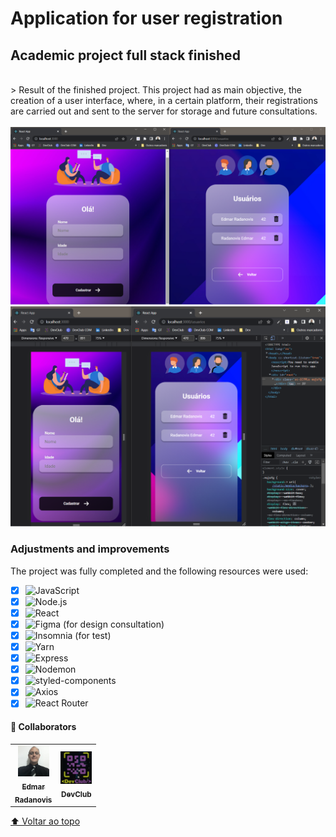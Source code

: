 # Application for user registration

 <h2>Academic project full stack finished</h2>
 <br>
 > Result of the finished project. This project had as main objective, the creation of a user interface, where, in a certain platform, their registrations are carried out and sent to the server for storage and future consultations.
 <br>
 <br>
<img src="./src/assets/_Print finished project.png" alt="page-image" width="1000px">
<img src="./src/assets/_Print finished project2.png" alt="page-image" width="1000px">

### Adjustments and improvements

The project was fully completed and the following resources were used:

- [x] ![JavaScript](https://img.shields.io/badge/-JavaScript-333333?style=flat&logo=javascript)
- [x] ![Node.js](https://img.shields.io/badge/-Node.js-333333?style=flat&logo=Node.js)
- [x] ![React](https://img.shields.io/badge/-React-333333?style=flat&logo=react)
- [x] ![Figma](https://img.shields.io/badge/-Figma-333333?style=flat&logo=figma&logoColor=007ACC) (for design consultation)
- [x] ![Insomnia](https://img.shields.io/badge/-Insomnia-333333?style=flat&logo=Insomnia) (for test)
- [x] ![Yarn](https://img.shields.io/badge/-Yarn-333333?style=flat&logo=Yarn)
- [x] ![Express](https://img.shields.io/badge/-Express-333333?style=flat&logo=express)
- [x] ![Nodemon](https://img.shields.io/badge/-Nodemon-333333?style=flat&logo=nodemon)
- [x] ![styled-components](https://img.shields.io/badge/-styled%20components-333333?style=flat&logo=styled-components)
- [x] ![Axios](https://img.shields.io/badge/-Axios-333333?style=flat&logo=Axios)
- [x] ![React Router](https://img.shields.io/badge/-React%20Router-333333?style=flat&logo=React%20Router)

#### 🤝 Collaborators

<table>
  <tr>
    <td align="center">
      <a href="https://www.linkedin.com/in/edmar-radanovis-0130b611a/">
        <img src="./src/assets/_foto perfil.jpeg" width="50px;" alt="Foto de Edmar Radanovis"/><br>
        <sub>
          <b>Edmar<br>Radanovis</b>
        </sub>
      </a>
    </td>
    <td align="center">
       <a href="https://rodolfomori.com.br/devclub/">
        <img src="./src/assets/_DevClub.png" width="50px;" alt="Logo DevClub"/><br>
        <sub>
          <b>DevClub</b>
        </sub>
      </a>
  </tr>
</table>

[⬆ Voltar ao topo](#application-for-user-registration)<br>


